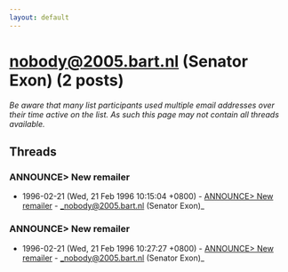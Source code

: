 ```yaml
---
layout: default
---
```


# nobody@2005.bart.nl (Senator Exon) (2 posts)

_Be aware that many list participants used multiple email addresses over their time active on the list. As such this page may not contain all threads available._

## Threads

### ANNOUNCE> New remailer
+ 1996-02-21 (Wed, 21 Feb 1996 10:15:04 +0800) - [ANNOUNCE> New remailer](/archive/1996/02/b75fb5f0165aab6ad170bdedc52239afbc3e79254d60fa4192afbcd190c7d8ae) - _nobody@2005.bart.nl (Senator Exon)_

### ANNOUNCE> New remailer
+ 1996-02-21 (Wed, 21 Feb 1996 10:27:27 +0800) - [ANNOUNCE> New remailer](/archive/1996/02/2d23bcc7fc1a5815e575c50d64174792af207e80d5c110800f4ef70e992b0466) - _nobody@2005.bart.nl (Senator Exon)_

